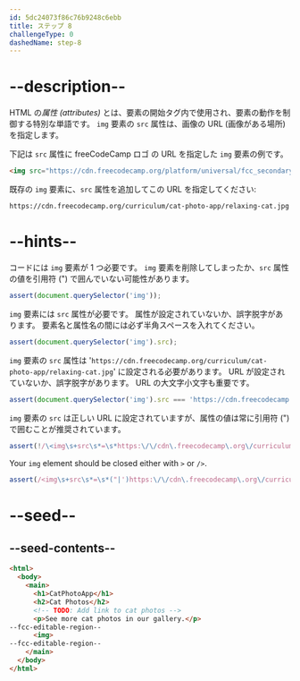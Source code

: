```yaml
---
id: 5dc24073f86c76b9248c6ebb
title: ステップ 8
challengeType: 0
dashedName: step-8
---
```


# --description--

HTML の<dfn>属性 (attributes)</dfn> とは、要素の開始タグ内で使用され、要素の動作を制御する特別な単語です。 `img` 要素の `src` 属性は、画像の URL (画像がある場所) を指定します。

下記は `src` 属性に freeCodeCamp ロゴ の URL を指定した `img` 要素の例です。

```html
<img src="https://cdn.freecodecamp.org/platform/universal/fcc_secondary.svg">
```

既存の `img` 要素に、`src` 属性を追加してこの URL を指定してください:

`https://cdn.freecodecamp.org/curriculum/cat-photo-app/relaxing-cat.jpg`

# --hints--

コードには `img` 要素が 1 つ必要です。 `img` 要素を削除してしまったか、`src` 属性の値を引用符 (") で囲んでいない可能性があります。

```js
assert(document.querySelector('img'));
```

`img` 要素には `src` 属性が必要です。 属性が設定されていないか、誤字脱字があります。 要素名と属性名の間には必ず半角スペースを入れてください。

```js
assert(document.querySelector('img').src);
```

`img` 要素の `src` 属性は '`https://cdn.freecodecamp.org/curriculum/cat-photo-app/relaxing-cat.jpg`' に設定される必要があります。 URL が設定されていないか、誤字脱字があります。 URL の大文字小文字も重要です。

```js
assert(document.querySelector('img').src === 'https://cdn.freecodecamp.org/curriculum/cat-photo-app/relaxing-cat.jpg');
```

`img` 要素の `src` は正しい URL に設定されていますが、属性の値は常に引用符 (") で囲むことが推奨されています。

```js
assert(!/\<img\s+src\s*=\s*https:\/\/cdn\.freecodecamp\.org\/curriculum\/cat-photo-app\/relaxing-cat\.jpg/.test(code));
```

Your `img` element should be closed either with `>` or `/>`.

```js
assert(/<img\s+src\s*=\s*("|')https:\/\/cdn\.freecodecamp\.org\/curriculum\/cat-photo-app\/relaxing-cat\.jpg\1\s*\/?>/.test(code));
```

# --seed--

## --seed-contents--

```html
<html>
  <body>
    <main>
      <h1>CatPhotoApp</h1>
      <h2>Cat Photos</h2>
      <!-- TODO: Add link to cat photos -->
      <p>See more cat photos in our gallery.</p>
--fcc-editable-region--
      <img>
--fcc-editable-region--
    </main>
  </body>
</html>
```

